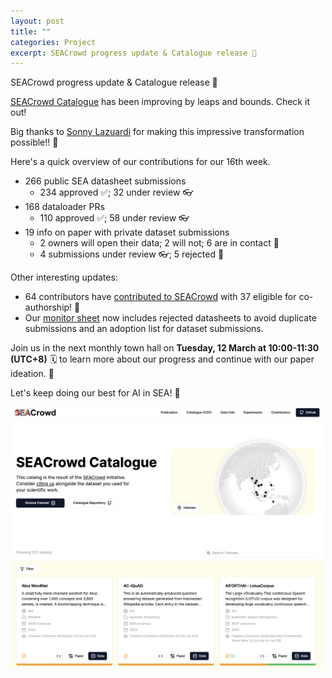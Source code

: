 ```yaml
---
layout: post
title: ""
categories: Project
excerpt: SEACrowd progress update & Catalogue release 🤩 
---
```


SEACrowd progress update & Catalogue release 🤩

[SEACrowd Catalogue](https://seacrowd.github.io/seacrowd-catalogue/) has been improving by leaps and bounds. Check it out!

Big thanks to [Sonny Lazuardi](https://sonnylab.com/) for making this impressive transformation possible!! 🤩

Here's a quick overview of our contributions for our 16th week.

- 266 public SEA datasheet submissions
  - 234 approved ✅;  32 under review 👓
- 168 dataloader PRs
  - 110 approved ✅; 58 under review 👓
- 19 info on paper with private dataset submissions
  - 2 owners will open their data; 2 will not; 6 are in contact 📨
  - 4 submissions under review 👓; 5 rejected 🫠

Other interesting updates:
- 64 contributors have [contributed to SEACrowd](https://docs.google.com/spreadsheets/d/e/2PACX-1vQDZtJjA6i7JsxS5IlMtVuwOYjr2Pbl_b47yMSH4aAdHDBIpf-CiJQjNQAzcJPEu_aE7kwH4ZvKvPm0/pubhtml?gid=225616890&single=true) with 37 eligible for co-authorship! 🙌
- Our [monitor sheet](https://docs.google.com/spreadsheets/d/1ibbywsC1tQ_sLPX8bUAjC-vrTrUqZgZA46W_sxWw4Ss/edit?usp=sharing) now includes rejected datasheets to avoid duplicate submissions and an adoption list for dataset submissions.

Join us in the next monthly town hall on **Tuesday, 12 March at 10:00-11:30 (UTC+8)** 🗓️ to learn more about our progress and continue with our paper ideation. 🫶

Let's keep doing our best for AI in SEA! 💪

<img width="500" alt="SEACrowd Catalogue" src="https://github.com/SEACrowd/seacrowd.github.io/blob/master/images/seacrowd-catalogue.png?raw=true">

